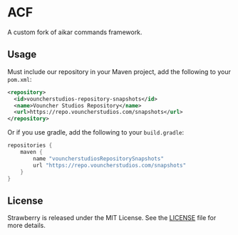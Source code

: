 # ACF

A custom fork of aikar commands framework.

## Usage

Must include our repository in your Maven project, add the following to your `pom.xml`:

```xml
<repository>
  <id>vouncherstudios-repository-snapshots</id>
  <name>Vouncher Studios Repository</name>
  <url>https://repo.vouncherstudios.com/snapshots</url>
</repository>
```

Or if you use gradle, add the following to your `build.gradle`:

```groovy
repositories {
    maven {
        name "vouncherstudiosRepositorySnapshots"
        url "https://repo.vouncherstudios.com/snapshots"
    }
}
```

## License

Strawberry is released under the MIT License. See the [LICENSE](LICENSE) file for more details.